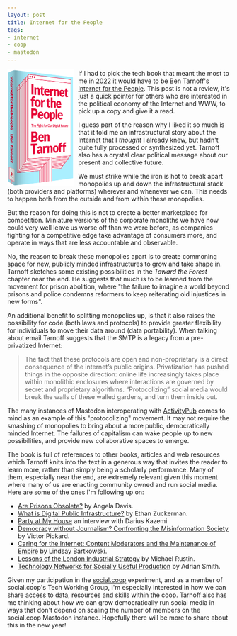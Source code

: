 ```yaml
---
layout: post
title: Internet for the People
tags:
- internet
- coop
- mastodon
---
```


<a href="https://www.versobooks.com/books/3927-internet-for-the-people"><img style="margin-right: 10px; float: left; max-width: 150px;" src="/images/internet-for-the-people.png"></a>

If I had to pick the tech book that meant the most to me in 2022 it would have to be Ben Tarnoff's [Internet for the People](https://www.versobooks.com/books/3927-internet-for-the-people). This post is not a review, it's just a quick pointer for others who are interested in the political economy of the Internet and WWW, to pick up a copy and give it a read.

I guess part of the reason why I liked it so much is that it told me an infrastructural story about the Internet that I *thought* I already knew, but hadn't quite fully processed or synthesized yet. Tarnoff also has a crystal clear political message about our present and collective future.

We must strike while the iron is hot to break apart monopolies up and down the infrastructural stack (both providers and platforms) wherever and whenever we can. This needs to happen both from the outside and from within these monopolies.

But the reason for doing this is not to create a better marketplace for competition. Miniature versions of the corporate monoliths we have now could very well leave us worse off than we were before, as companies fighting for a competitive edge take advantage of consumers more, and operate in ways that are less accountable and observable.

No, the reason to break these monopolies apart is to create commoning space for new, publicly minded infrastructures to grow and take shape in. Tarnoff sketches some existing possibilities in the *Toward the Forest* chapter near the end. He suggests that much is to be learned from the movement for prison abolition, where "the failure to imagine a world beyond prisons and police condemns reformers to keep reiterating old injustices in new forms".

An additional benefit to splitting monopolies up, is that it also raises the possibility for code (both laws and protocols) to provide greater flexibility for individuals to move their data around (data portability). When talking about email Tarnoff suggests that the SMTP is a legacy from a pre-privatized Internet:

> The fact that these protocols are open and non-proprietary is a direct consequence of the internet’s public origins. Privatization has pushed things in the opposite direction: online life increasingly takes place within monolithic enclosures where interactions are governed by secret and proprietary algorithms. “Protocolizing” social media would break the walls of these walled gardens, and turn them inside out.

The many instances of Mastodon interoperating with [ActivityPub](https://en.wikipedia.org/wiki/ActivityPub) comes to mind as an example of this "protocolizing" movement. It may not require the smashing of monopolies to bring about a more public, democratically minded Internet. The failures of capitalism can wake people up to new possibilities, and provide new collaborative spaces to emerge.

The book is full of references to other books, articles and web resources which Tarnoff knits into the text in a generous way that invites the reader to learn more, rather than simply being a scholarly performance. Many of them, especially near the end, are extremely relevant given this moment where many of us are enacting community owned and run social media. Here are some of the ones I'm following up on:

- [Are Prisons Obsolete?](https://en.wikipedia.org/wiki/Are_Prisons_Obsolete%3F) by Angela Davis.
- [What is Digital Public Infrastructure?](https://www.journalismliberty.org/publications/what-is-digital-public-infrastructure) by Ethan Zuckerman.
- [Party at My House](https://logicmag.io/security/party-at-my-house-darius-kazemi-on-human-scaled-social-media/) an interview with Darius Kazemi
- [Democracy without Journalism? Confronting the Misinformation Society](https://academic.oup.com/book/35132) by Victor Pickard.
- [Caring for the Internet: Content Moderators and the Maintenance of Empire](https://www.researchgate.net/publication/351502846_Caring_for_the_Internet_Content_Moderators_and_the_Maintenance_of_Empire) by Lindsay Bartkowski.
- [Lessons of the London Industrial Strategy](https://newleftreview.org/issues/i155/articles/michael-rustin-lessons-of-the-london-industrial-strategy) by Michael Rustin.
- [Technology Networks for Socially Useful Production](http://peerproduction.net/issues/issue-5-shared-machine-shops/peer-reviewed-articles/technology-networks-for-socially-useful-production/) by Adrian Smith.

Given my participation in the [social.coop](https://wiki.social.coop) experiment, and as a member of social.coop's Tech Working Group, I'm especially interested in how we can share access to data, resources and skills within the coop. Tarnoff also has me thinking about how we can grow democratically run social media in ways that don't depend on scaling the number of members on the social.coop Mastodon instance. Hopefully there will be more to share about this in the new year!
